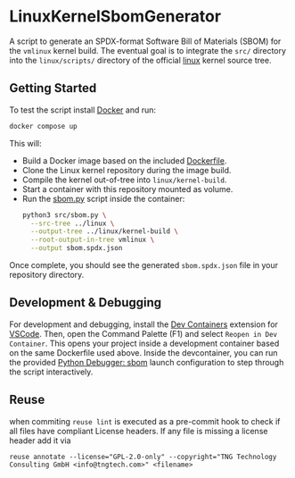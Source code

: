 <!--
SPDX-FileCopyrightText: 2025 TNG Technology Consulting GmbH <info@tngtech.com>

SPDX-License-Identifier: GPL-2.0-only
-->

# LinuxKernelSbomGenerator

A script to generate an SPDX-format Software Bill of Materials (SBOM) for the `vmlinux` kernel build.
The eventual goal is to integrate the `src/` directory into the `linux/scripts/` directory of the official [linux](https://git.kernel.org/pub/scm/linux/kernel/git/torvalds/linux.git/) kernel source tree.

## Getting Started

To test the script install [Docker](https://docs.docker.com/engine/install/ubuntu/#installation-methods) and run:
```bash
docker compose up
```
This will:
- Build a Docker image based on the included [Dockerfile](./Dockerfile).
- Clone the Linux kernel repository during the image build.
- Compile the kernel out-of-tree into `linux/kernel-build`.
- Start a container with this repository mounted as volume.
- Run the [sbom.py](./sbom.py) script inside the container:
  ```bash
  python3 src/sbom.py \
    --src-tree ../linux \
    --output-tree ../linux/kernel-build \
    --root-output-in-tree vmlinux \
    --output sbom.spdx.json
  ```
Once complete, you should see the generated `sbom.spdx.json` file in your repository directory.

## Development & Debugging

For development and debugging, install the [Dev Containers](https://marketplace.visualstudio.com/items?itemName=ms-vscode-remote.remote-containers) extension for [VSCode](https://code.visualstudio.com/). Then, open the Command Palette (F1) and select `Reopen in Dev Container`. This opens your project inside a development container based on the same Dockerfile used above.
Inside the devcontainer, you can run the provided [Python Debugger: sbom](./.vscode/launch.json) launch configuration to step through the script interactively.

## Reuse

when commiting `reuse lint` is executed as a pre-commit hook to check if all files have compliant License headers. If any file is missing a license header add it via 
```
reuse annotate --license="GPL-2.0-only" --copyright="TNG Technology Consulting GmbH <info@tngtech.com>" <filename>
```
